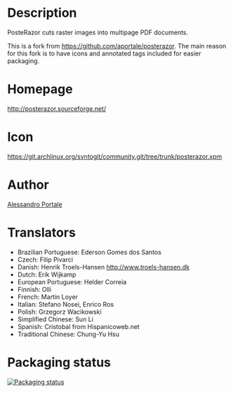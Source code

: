# Description
PosteRazor cuts raster images into multipage PDF documents.

This is a fork from https://github.com/aportale/posterazor. The main reason for this fork is to have icons and annotated tags included for easier packaging.

# Homepage
 http://posterazor.sourceforge.net/

# Icon
 https://git.archlinux.org/svntogit/community.git/tree/trunk/posterazor.xpm

# Author
[Alessandro Portale](https://github.com/aportale)

# Translators
*  Brazilian Portuguese: Ederson Gomes dos Santos
*  Czech: Filip Pivarci
*  Danish: Henrik Troels-Hansen http://www.troels-hansen.dk
*  Dutch: Erik Wijkamp
*  European Portuguese: Helder Correia
*  Finnish: Olli
*  French: Martin Loyer <traduction _at_ loyer _dot_ name>
*  Italian: Stefano Nosei, Enrico Ros
*  Polish: Grzegorz Wacikowski
*  Simplified Chinese: Sun Li
*  Spanish: Cristobal from Hispanicoweb.net
*  Traditional Chinese: Chung-Yu Hsu

# Packaging status

[![Packaging status](https://repology.org/badge/vertical-allrepos/posterazor.svg)](https://repology.org/project/posterazor/versions)